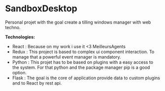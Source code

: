# SandboxDesktop
Personal projet with the goal create a tilling windows manager with web techno.

__**Technologies:**__
* React : Because on my work i use it <3 MeilleursAgents
* Redux : This project is based to complex ui component interaction. To manage that a powerful event manager is mandatory.
* Python : This projet has to be based on plugins with a easy access to the system. For that python and the package manager pip is a good option.
* Flask : The goal is the core of application provide data to custom plugins and to React by rest api.
